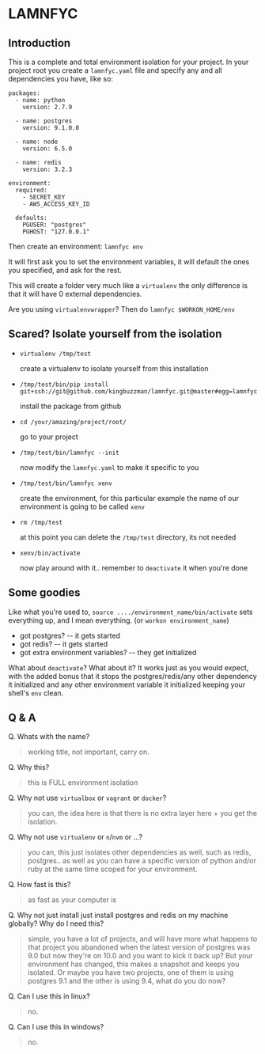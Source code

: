 # LAMNFYC

## Introduction

This is a complete and total environment isolation for your project. In your project root you create a `lamnfyc.yaml` file and specify any and all dependencies you have, like so:

```
packages:
  - name: python
    version: 2.7.9

  - name: postgres
    version: 9.1.0.0

  - name: node
    version: 6.5.0

  - name: redis
    version: 3.2.3

environment:
  required:
    - SECRET_KEY
    - AWS_ACCESS_KEY_ID

  defaults:
    PGUSER: "postgres"
    PGHOST: "127.0.0.1"
```

Then create an environment: `lamnfyc env`

It will first ask you to set the environment variables, it will default the ones you specified, and ask for the rest.

This will create a folder very much like a `virtualenv` the only difference is that it will have 0 external dependencies.

Are you using `virtualenvwrapper`? Then do `lamnfyc $WORKON_HOME/env`


## Scared? Isolate yourself from the isolation

* `virtualenv /tmp/test`

  create a virtualenv to isolate yourself from this installation

* `/tmp/test/bin/pip install git+ssh://git@github.com/kingbuzzman/lamnfyc.git@master#egg=lamnfyc`

  install the package from github


* `cd /your/amazing/project/root/`

  go to your project

* `/tmp/test/bin/lamnfyc --init`

  now modify the `lamnfyc.yaml` to make it specific to you

* `/tmp/test/bin/lamnfyc xenv`

  create the environment, for this particular example the name of our environment is going to be called `xenv`

* `rm /tmp/test`

  at this point you can delete the `/tmp/test` directory, its not needed

* `xenv/bin/activate`

  now play around with it.. remember to `deactivate` it when you're done

## Some goodies

Like what you're used to, `source ..../environment_name/bin/activate` sets everything up, and I mean everything. (or `workon environment_name`)

* got postgres? -- it gets started
* got redis? -- it gets started
* got extra environment variables? -- they get initialized

What about `deactivate`? What about it? It works just as you would expect, with the added bonus that it stops the postgres/redis/any other dependency it initialized and any other environment variable it initialized keeping your shell's `env` clean.

## Q & A

Q. Whats with the name?

> working title, not important, carry on.

Q. Why this?

> this is FULL environment isolation

Q. Why not use `virtualbox` or `vagrant` or `docker`?

> you can, the idea here is that there is no extra layer here + you get the isolation.

Q. Why not use `virtualenv` or `n`/`nvm` or ...?

> you can, this just isolates other dependencies as well, such as redis, postgres.. as well as you can have a specific version of python and/or ruby at the same time scoped for your environment.

Q. How fast is this?

> as fast as your computer is

Q. Why not just install just install postgres and redis on my machine globally? Why do I need this?

> simple, you have a lot of projects, and will have more what happens to that project you abandoned when the latest version of postgres was 9.0 but now they're on 10.0 and you want to kick it back up? But your environment has changed, this makes a snapshot and keeps you isolated. Or maybe you have two projects, one of them is using postgres 9.1 and the other is using 9.4, what do you do now?

Q. Can I use this in linux?

> no.

Q. Can I use this in windows?

> no.

